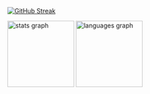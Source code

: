 [![GitHub Streak](https://streak-stats.demolab.com?user=arabellamejorada&theme=swift)](https://git.io/streak-stats)

<div align="left">
  <img src="https://github-readme-stats.vercel.app/api?username=arabellamejorada&show_icons=true&hide_border=false" height="150" alt="stats graph"  />
  <img src="https://github-readme-stats.vercel.app/api/top-langs?username=arabellamejorada&locale=en&hide_title=false&layout=compact&card_width=320&langs_count=5&hide_border=false" height="150" alt="languages graph"  />
</div>
